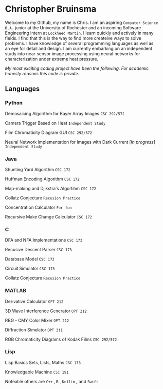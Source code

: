 # Christopher Bruinsma 

Welcome to my Github, my name is Chris. I am an aspiring ```Computer Science B.A.``` junior at the University of Rochester and an incoming Software Engineering intern at ```Lockheed Martin```.  I learn quickly and actively in many fields. I find that this is the way to find more createive ways to solve problems. 
I have knowledge of several programming languages as well as an eye for detail and design. 
I am currently embarking on an independent study into near-sensor image processing using neural networks for characterization under extreme heat pressure.

*My most exciting coding project have been the following.* 
*For academic honesty reasons this code is private.*

## Languages 


### Python

Demosaicing Algorithm for Bayer Array Images ```CSC 292/572```

Camera Trigger Based on Heat ```Independent Study```

Film Chromaticity Diagram GUI ```CSC 292/572```

Neural Network Implementation for Images with Dark Current [*In progress*] ```Independent Study```


### Java

Shunting Yard Algorithm ```CSC 172```

Huffman Encoding Algorithm ```CSC 172```

Map-making and Djikstra's Algortihm ```CSC 172```

Collatz Conjecture ```Recusion Practice```

Concentration Calculator ```For fun```

Recursive Make Change Calculator ```CSC 172```


### C

DFA and NFA Implementations ```CSC 173```

Recusive Descent Parser ```CSC 173```

Database Model ```CSC 173```

Circuit Simulator ```CSC 173```

Collatz Conjecture ```Recusion Practice```


### MATLAB

Derivative Calculator ```OPT 212```

3D Wave Interference Generator ```OPT 212```

RBG - CMY Color Mixer ```OPT 212```

Diffraction Simulator ```OPT 211```

RGB Chromaticity Diagrams of Kodak Films ```CSC 292/572```


### Lisp

Lisp Basics Sets, Lists, Maths ```CSC 173```

Knowledgable Machine ```CSC 191```


Noteable others are ```C++``` , ```R``` , ```Kotlin``` , and ```Swift```


